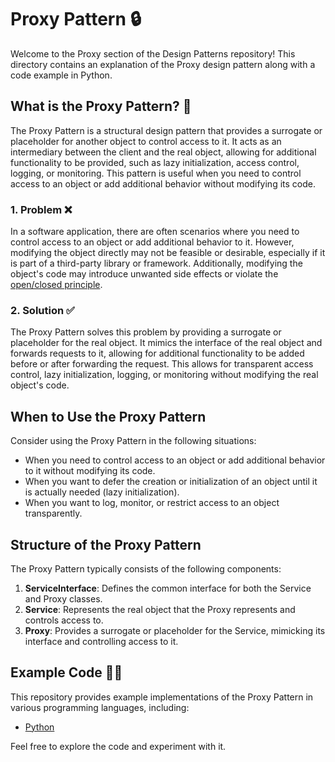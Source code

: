 # Proxy Pattern 🔒

Welcome to the Proxy section of the Design Patterns repository! This directory contains an explanation of the Proxy design pattern along with a code example in Python.

## What is the Proxy Pattern? 🤔

The Proxy Pattern is a structural design pattern that provides a surrogate or placeholder for another object to control access to it. It acts as an intermediary between the client and the real object, allowing for additional functionality to be provided, such as lazy initialization, access control, logging, or monitoring. This pattern is useful when you need to control access to an object or add additional behavior without modifying its code.

### 1. Problem ❌

In a software application, there are often scenarios where you need to control access to an object or add additional behavior to it. However, modifying the object directly may not be feasible or desirable, especially if it is part of a third-party library or framework. Additionally, modifying the object's code may introduce unwanted side effects or violate the [open/closed principle](https://en.wikipedia.org/wiki/Open%E2%80%93closed_principle).

### 2. Solution ✅

The Proxy Pattern solves this problem by providing a surrogate or placeholder for the real object. It mimics the interface of the real object and forwards requests to it, allowing for additional functionality to be added before or after forwarding the request. This allows for transparent access control, lazy initialization, logging, or monitoring without modifying the real object's code.

## When to Use the Proxy Pattern

Consider using the Proxy Pattern in the following situations:

- When you need to control access to an object or add additional behavior to it without modifying its code.
- When you want to defer the creation or initialization of an object until it is actually needed (lazy initialization).
- When you want to log, monitor, or restrict access to an object transparently.

## Structure of the Proxy Pattern

The Proxy Pattern typically consists of the following components:

1. **ServiceInterface**: Defines the common interface for both the Service and Proxy classes.
2. **Service**: Represents the real object that the Proxy represents and controls access to.
3. **Proxy**: Provides a surrogate or placeholder for the Service, mimicking its interface and controlling access to it.

## Example Code 🧑‍💻

This repository provides example implementations of the Proxy Pattern in various programming languages, including:

- [Python](./python-example.py)

Feel free to explore the code and experiment with it.
